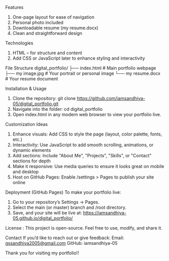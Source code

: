 Features
1. One-page layout for ease of navigation
2. Personal photo included
3. Downloadable resume (my resume.docx)
4. Clean and straightforward design

Technologies
1. HTML – for structure and content
2. Add CSS or JavaScript later to enhance styling and interactivity

File Structure
digital_portfolio/
├── index.html           # Main portfolio webpage
├── my image.jpg         # Your portrait or personal image
└── my resume.docx       # Your resume document

Installation & Usage
1. Clone the repository:
git clone https://github.com/iamsandhiya-05/digital_portfolio.git
2. Navigate into the folder:
cd digital_portfolio
3. Open index.html in any modern web browser to view your portfolio live.

Customization Ideas
1. Enhance visuals: Add CSS to style the page (layout, color palette, fonts, etc.)
2. Interactivity: Use JavaScript to add smooth scrolling, animations, or dynamic elements
3. Add sections: Include "About Me", "Projects", "Skills", or "Contact" sections for depth
4. Make it responsive: Use media queries to ensure it looks great on mobile and desktop
5. Host on GitHub Pages: Enable /settings > Pages to publish your site online

Deployment (GitHub Pages)
To make your portfolio live:
1. Go to your repository’s Settings → Pages.
2. Select the main (or master) branch and /root directory.
3. Save, and your site will be live at:
https://iamsandhiya-05.github.io/digital_portfolio/

License :
This project is open-source. Feel free to use, modify, and share it.

Contact
If you’d like to reach out or give feedback:
Email: gssandhiya2005@gmail.com
GitHub: iamsandhiya-05

Thank you for visiting my portfolio!!
